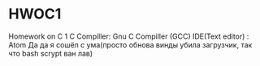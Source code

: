 # HWOC1
Homework on C 1
C Compiller: Gnu C Compiller (GCC)
IDE(Text editor) : Atom
Да да я сошёл с ума(просто обнова винды убила загрузчик, так что bash scrypt ван лав) 
